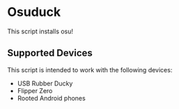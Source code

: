 # Osuduck
This script installs osu!

## Supported Devices

This script is intended to work with the following devices:

- USB Rubber Ducky
- Flipper Zero
- Rooted Android phones
